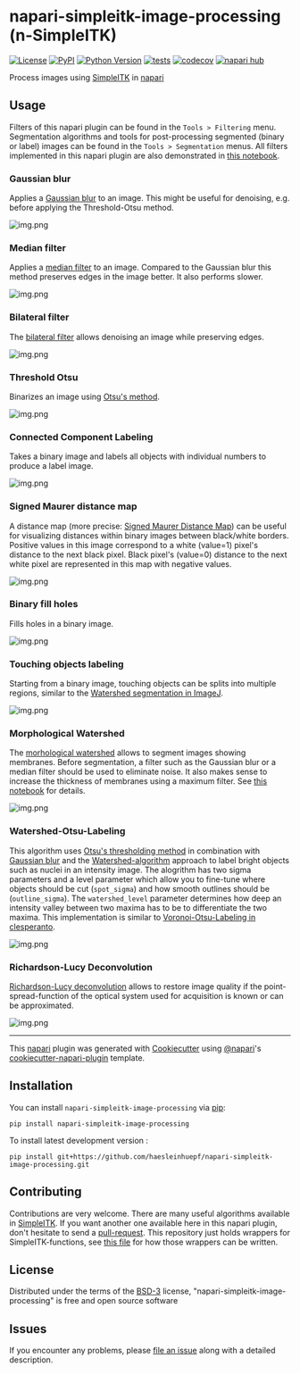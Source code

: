 # napari-simpleitk-image-processing (n-SimpleITK)

[![License](https://img.shields.io/pypi/l/napari-simpleitk-image-processing.svg?color=green)](https://github.com/haesleinhuepf/napari-simpleitk-image-processing/raw/main/LICENSE)
[![PyPI](https://img.shields.io/pypi/v/napari-simpleitk-image-processing.svg?color=green)](https://pypi.org/project/napari-simpleitk-image-processing)
[![Python Version](https://img.shields.io/pypi/pyversions/napari-simpleitk-image-processing.svg?color=green)](https://python.org)
[![tests](https://github.com/haesleinhuepf/napari-simpleitk-image-processing/workflows/tests/badge.svg)](https://github.com/haesleinhuepf/napari-simpleitk-image-processing/actions)
[![codecov](https://codecov.io/gh/haesleinhuepf/napari-simpleitk-image-processing/branch/main/graph/badge.svg)](https://codecov.io/gh/haesleinhuepf/napari-simpleitk-image-processing)
[![napari hub](https://img.shields.io/endpoint?url=https://api.napari-hub.org/shields/napari-simpleitk-image-processing)](https://napari-hub.org/plugins/napari-simpleitk-image-processing)

Process images using [SimpleITK](https://simpleitk.org/) in [napari]

## Usage

Filters of this napari plugin can be found in the `Tools > Filtering` menu. 
Segmentation algorithms and tools for post-processing segmented (binary or label) images can be 
found in the `Tools > Segmentation` menus. All filters implemented in this napari plugin are also 
demonstrated in [this notebook](https://github.com/haesleinhuepf/napari-simpleitk-image-processing/blob/main/docs/demo.ipynb).

### Gaussian blur

Applies a [Gaussian blur](https://en.wikipedia.org/wiki/Gaussian_blur)
to an image. This might be useful for denoising, e.g. before applying the Threshold-Otsu method.

![img.png](https://github.com/haesleinhuepf/napari-simpleitk-image-processing/raw/main/docs/gaussian_blur.png)

### Median filter

Applies a [median filter](https://en.wikipedia.org/wiki/Median_filter) to an image. 
Compared to the Gaussian blur this method preserves edges in the image better. 
It also performs slower.

![img.png](https://github.com/haesleinhuepf/napari-simpleitk-image-processing/raw/main/docs/median_filter.png)

### Bilateral filter

The [bilateral filter](https://en.wikipedia.org/wiki/Bilateral_filter) allows denoising an image
while preserving edges.

![img.png](https://github.com/haesleinhuepf/napari-simpleitk-image-processing/raw/main/docs/bilateral.png)

### Threshold Otsu

Binarizes an image using [Otsu's method](https://ieeexplore.ieee.org/document/4310076).

![img.png](https://github.com/haesleinhuepf/napari-simpleitk-image-processing/raw/main/docs/threshold_otsu.png)

### Connected Component Labeling

Takes a binary image and labels all objects with individual numbers to produce a label image.

![img.png](https://github.com/haesleinhuepf/napari-simpleitk-image-processing/raw/main/docs/connected_component_labeling.png)

### Signed Maurer distance map

A distance map (more precise: [Signed Maurer Distance Map](https://itk.org/ITKExamples/src/Filtering/DistanceMap/MaurerDistanceMapOfBinary/Documentation.html)) can be useful for visualizing distances within binary images between black/white borders. 
Positive values in this image correspond to a white (value=1) pixel's distance to the next black pixel.
Black pixel's (value=0) distance to the next white pixel are represented in this map with negative values.

![img.png](signed_maured_distance_map.png)

### Binary fill holes

Fills holes in a binary image.

![img.png](https://github.com/haesleinhuepf/napari-simpleitk-image-processing/raw/main/docs/binary_fill_holes.png)

### Touching objects labeling

Starting from a binary image, touching objects can be splits into multiple regions, similar to the [Watershed segmentation in ImageJ](https://imagej.net/plugins/classic-watershed).

![img.png](https://github.com/haesleinhuepf/napari-simpleitk-image-processing/raw/main/docs/Touching_object_labeling.png)

### Morphological Watershed

The [morhological watershed](http://insightsoftwareconsortium.github.io/SimpleITK-Notebooks/Python_html/32_Watersheds_Segmentation.html)
allows to segment images showing membranes. Before segmentation, a filter such as the Gaussian blur or a median filter
should be used to eliminate noise. It also makes sense to increase the thickness of membranes using a maximum filter. 
See [this notebook](https://github.com/clEsperanto/pyclesperanto_prototype/blob/master/demo/segmentation/segmentation_2d_membranes.ipynb) for details.

![img.png](https://github.com/haesleinhuepf/napari-simpleitk-image-processing/raw/main/docs/morphological_watershed.png)

### Watershed-Otsu-Labeling

This algorithm uses [Otsu's thresholding method](https://ieeexplore.ieee.org/document/4310076) in combination with 
[Gaussian blur](https://en.wikipedia.org/wiki/Gaussian_blur) and the 
[Watershed-algorithm](https://en.wikipedia.org/wiki/Watershed_(image_processing)) 
approach to label bright objects such as nuclei in an intensity image. The alogrithm has two sigma parameters and a 
level parameter which allow you to fine-tune where objects should be cut (`spot_sigma`) and how smooth outlines 
should be (`outline_sigma`). The `watershed_level` parameter determines how deep an intensity valley between two maxima 
has to be to differentiate the two maxima. 
This implementation is similar to [Voronoi-Otsu-Labeling in clesperanto](https://github.com/clEsperanto/pyclesperanto_prototype/blob/master/demo/segmentation/voronoi_otsu_labeling.ipynb).


![img.png](https://github.com/haesleinhuepf/napari-simpleitk-image-processing/raw/main/docs/watershed_otsu_labeling.png)

### Richardson-Lucy Deconvolution

[Richardson-Lucy deconvolution](https://en.wikipedia.org/wiki/Richardson%E2%80%93Lucy_deconvolution)
allows to restore image quality if the point-spread-function of the optical system used 
for acquisition is known or can be approximated.

![img.png](https://github.com/haesleinhuepf/napari-simpleitk-image-processing/raw/main/docs/Richardson-Lucy-Deconvolution.png)

----------------------------------

This [napari] plugin was generated with [Cookiecutter] using [@napari]'s [cookiecutter-napari-plugin] template.


## Installation

You can install `napari-simpleitk-image-processing` via [pip]:

    pip install napari-simpleitk-image-processing



To install latest development version :

    pip install git+https://github.com/haesleinhuepf/napari-simpleitk-image-processing.git


## Contributing

Contributions are very welcome. There are many useful algorithms available in 
[SimpleITK](https://simpleitk.org/). If you want another one available here in this napari
plugin, don't hesitate to send a [pull-request](https://github.com/haesleinhuepf/napari-simpleitk-image-processing/pulls).
This repository just holds wrappers for SimpleITK-functions, see [this file](https://github.com/haesleinhuepf/napari-simpleitk-image-processing/raw/main/src/napari_simpleitk_image_processing/_simpleitk_image_processing.py#L51) for how those wrappers
can be written.

## License

Distributed under the terms of the [BSD-3] license,
"napari-simpleitk-image-processing" is free and open source software

## Issues

If you encounter any problems, please [file an issue] along with a detailed description.

[napari]: https://github.com/napari/napari
[Cookiecutter]: https://github.com/audreyr/cookiecutter
[@napari]: https://github.com/napari
[MIT]: http://opensource.org/licenses/MIT
[BSD-3]: http://opensource.org/licenses/BSD-3-Clause
[GNU GPL v3.0]: http://www.gnu.org/licenses/gpl-3.0.txt
[GNU LGPL v3.0]: http://www.gnu.org/licenses/lgpl-3.0.txt
[Apache Software License 2.0]: http://www.apache.org/licenses/LICENSE-2.0
[Mozilla Public License 2.0]: https://www.mozilla.org/media/MPL/2.0/index.txt
[cookiecutter-napari-plugin]: https://github.com/napari/cookiecutter-napari-plugin

[file an issue]: https://github.com/haesleinhuepf/napari-simpleitk-image-processing/issues

[napari]: https://github.com/napari/napari
[tox]: https://tox.readthedocs.io/en/latest/
[pip]: https://pypi.org/project/pip/
[PyPI]: https://pypi.org/
